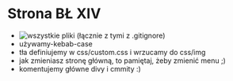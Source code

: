 # Strona BŁ XIV

- ![wszystkie pliki (łącznie z tymi z .gitignore)](https://www.dropbox.com/sh/o7kwo1bq0cc7mqs/AACFT5Hs7CRNJkGPTB9off_Sa?dl=0)
- używamy-kebab-case
- tła definiujemy w css/custom.css i wrzucamy do css/img
- jak zmieniasz stronę główną, to pamiętaj, żeby zmienić menu ;)
- komentujemy główne divy i cmmity :)

